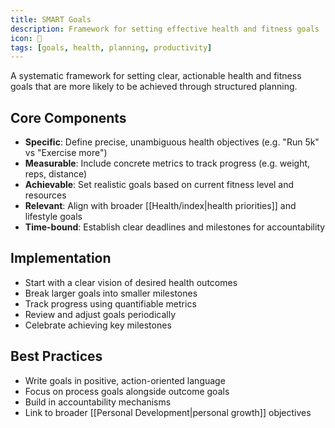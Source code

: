 ```yaml
---
title: SMART Goals
description: Framework for setting effective health and fitness goals
icon: 🎯
tags: [goals, health, planning, productivity]
---
```


A systematic framework for setting clear, actionable health and fitness goals that are more likely to be achieved through structured planning.

## Core Components

- **Specific**: Define precise, unambiguous health objectives (e.g. "Run 5k" vs "Exercise more")
- **Measurable**: Include concrete metrics to track progress (e.g. weight, reps, distance)
- **Achievable**: Set realistic goals based on current fitness level and resources
- **Relevant**: Align with broader [[Health/index|health priorities]] and lifestyle goals
- **Time-bound**: Establish clear deadlines and milestones for accountability

## Implementation

- Start with a clear vision of desired health outcomes
- Break larger goals into smaller milestones
- Track progress using quantifiable metrics
- Review and adjust goals periodically
- Celebrate achieving key milestones

## Best Practices

- Write goals in positive, action-oriented language
- Focus on process goals alongside outcome goals
- Build in accountability mechanisms
- Link to broader [[Personal Development|personal growth]] objectives
